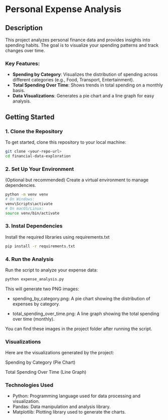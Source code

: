 # Personal Expense Analysis

## Description

This project analyzes personal finance data and provides insights into spending habits. The goal is to visualize your spending patterns and track changes over time.

### Key Features:

- **Spending by Category**: Visualizes the distribution of spending across different categories (e.g., Food, Transport, Entertainment).
- **Total Spending Over Time**: Shows trends in total spending on a monthly basis.
- **Data Visualizations**: Generates a pie chart and a line graph for easy analysis.

## Getting Started

### 1. Clone the Repository

To get started, clone this repository to your local machine:

```bash
git clone <your-repo-url>
cd financial-data-exploration
```

### 2. Set Up Your Environment

(Optional but recommended) Create a virtual environment to manage dependencies.

```bash
python -m venv venv
# On Windows:
venv\Scripts\activate
# On macOS/Linux:
source venv/bin/activate
```

### 3. Instal Dependencies

Install the required libraries using requirements.txt

```bash
pip install -r requirements.txt
```

### 4. Run the Analysis

Run the script to analyze your expense data:

```bash
python expense_analysis.py
```

This will generate two PNG images:

- spending_by_category.png: A pie chart showing the distribution of expenses by category.

- total_spending_over_time.png: A line graph showing the total spending over time (monthly).

You can find these images in the project folder after running the script.

### Visualizations

Here are the visualizations generated by the project:

Spending by Category (Pie Chart)

Total Spending Over Time (Line Graph)

### Technologies Used

- Python: Programming language used for data processing and visualization.
- Pandas: Data manipulation and analysis library.
- Matplotlib: Plotting library used to generate the charts.
